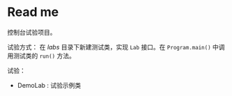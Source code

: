# Read me

控制台试验项目。

试验方式：
在 *labs* 目录下新建测试类，实现 `Lab` 接口。在 `Program.main()` 中调用测试类的 `run()` 方法。

试验：
* DemoLab   : 试验示例类